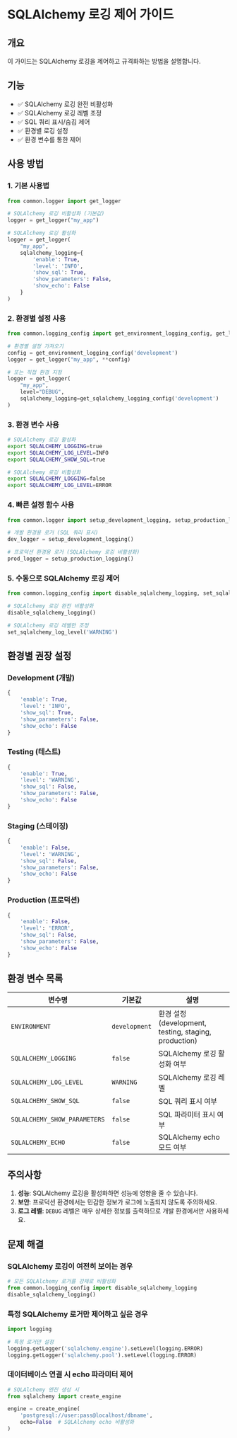 # SQLAlchemy 로깅 제어 가이드

## 개요
이 가이드는 SQLAlchemy 로깅을 제어하고 규격화하는 방법을 설명합니다.

## 기능
- ✅ SQLAlchemy 로깅 완전 비활성화
- ✅ SQLAlchemy 로깅 레벨 조정
- ✅ SQL 쿼리 표시/숨김 제어
- ✅ 환경별 로깅 설정
- ✅ 환경 변수를 통한 제어

## 사용 방법

### 1. 기본 사용법

```python
from common.logger import get_logger

# SQLAlchemy 로깅 비활성화 (기본값)
logger = get_logger("my_app")

# SQLAlchemy 로깅 활성화
logger = get_logger(
    "my_app",
    sqlalchemy_logging={
        'enable': True,
        'level': 'INFO',
        'show_sql': True,
        'show_parameters': False,
        'show_echo': False
    }
)
```

### 2. 환경별 설정 사용

```python
from common.logging_config import get_environment_logging_config, get_logger

# 환경별 설정 가져오기
config = get_environment_logging_config('development')
logger = get_logger("my_app", **config)

# 또는 직접 환경 지정
logger = get_logger(
    "my_app",
    level="DEBUG",
    sqlalchemy_logging=get_sqlalchemy_logging_config('development')
)
```

### 3. 환경 변수 사용

```bash
# SQLAlchemy 로깅 활성화
export SQLALCHEMY_LOGGING=true
export SQLALCHEMY_LOG_LEVEL=INFO
export SQLALCHEMY_SHOW_SQL=true

# SQLAlchemy 로깅 비활성화
export SQLALCHEMY_LOGGING=false
export SQLALCHEMY_LOG_LEVEL=ERROR
```

### 4. 빠른 설정 함수 사용

```python
from common.logger import setup_development_logging, setup_production_logging

# 개발 환경용 로거 (SQL 쿼리 표시)
dev_logger = setup_development_logging()

# 프로덕션 환경용 로거 (SQLAlchemy 로깅 비활성화)
prod_logger = setup_production_logging()
```

### 5. 수동으로 SQLAlchemy 로깅 제어

```python
from common.logging_config import disable_sqlalchemy_logging, set_sqlalchemy_log_level

# SQLAlchemy 로깅 완전 비활성화
disable_sqlalchemy_logging()

# SQLAlchemy 로깅 레벨만 조정
set_sqlalchemy_log_level('WARNING')
```

## 환경별 권장 설정

### Development (개발)
```python
{
    'enable': True,
    'level': 'INFO',
    'show_sql': True,
    'show_parameters': False,
    'show_echo': False
}
```

### Testing (테스트)
```python
{
    'enable': True,
    'level': 'WARNING',
    'show_sql': False,
    'show_parameters': False,
    'show_echo': False
}
```

### Staging (스테이징)
```python
{
    'enable': False,
    'level': 'WARNING',
    'show_sql': False,
    'show_parameters': False,
    'show_echo': False
}
```

### Production (프로덕션)
```python
{
    'enable': False,
    'level': 'ERROR',
    'show_sql': False,
    'show_parameters': False,
    'show_echo': False
}
```

## 환경 변수 목록

| 변수명 | 기본값 | 설명 |
|--------|--------|------|
| `ENVIRONMENT` | `development` | 환경 설정 (development, testing, staging, production) |
| `SQLALCHEMY_LOGGING` | `false` | SQLAlchemy 로깅 활성화 여부 |
| `SQLALCHEMY_LOG_LEVEL` | `WARNING` | SQLAlchemy 로깅 레벨 |
| `SQLALCHEMY_SHOW_SQL` | `false` | SQL 쿼리 표시 여부 |
| `SQLALCHEMY_SHOW_PARAMETERS` | `false` | SQL 파라미터 표시 여부 |
| `SQLALCHEMY_ECHO` | `false` | SQLAlchemy echo 모드 여부 |

## 주의사항

1. **성능**: SQLAlchemy 로깅을 활성화하면 성능에 영향을 줄 수 있습니다.
2. **보안**: 프로덕션 환경에서는 민감한 정보가 로그에 노출되지 않도록 주의하세요.
3. **로그 레벨**: `DEBUG` 레벨은 매우 상세한 정보를 출력하므로 개발 환경에서만 사용하세요.

## 문제 해결

### SQLAlchemy 로깅이 여전히 보이는 경우
```python
# 모든 SQLAlchemy 로거를 강제로 비활성화
from common.logging_config import disable_sqlalchemy_logging
disable_sqlalchemy_logging()
```

### 특정 SQLAlchemy 로거만 제어하고 싶은 경우
```python
import logging

# 특정 로거만 설정
logging.getLogger('sqlalchemy.engine').setLevel(logging.ERROR)
logging.getLogger('sqlalchemy.pool').setLevel(logging.ERROR)
```

### 데이터베이스 연결 시 echo 파라미터 제어
```python
# SQLAlchemy 엔진 생성 시
from sqlalchemy import create_engine

engine = create_engine(
    'postgresql://user:pass@localhost/dbname',
    echo=False  # SQLAlchemy echo 비활성화
)
```
